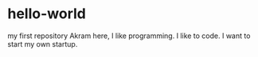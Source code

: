 # hello-world
my first repository
Akram here, I like programming. I like to code. I want to start my own startup.
